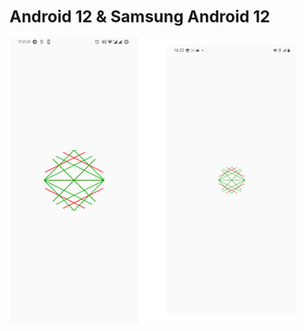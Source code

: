 # Android 12 & Samsung Android 12
![screenshots](https://github.com/Atomofiron/demo-android-12-splash-icon/blob/main/stuff/splashes.png)
